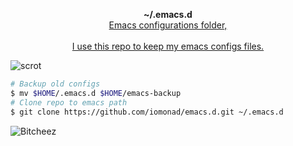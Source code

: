 <p align="center">
    <b>~/.emacs.d</b><br>
    <u>Emacs configurations folder,</u>
    <br><br>
    <u>I use this repo to keep my emacs configs files.</u>
</p>

![scrot](https://my.mixtape.moe/bvhrsr.png)

```bash
# Backup old configs
$ mv $HOME/.emacs.d $HOME/emacs-backup
# Clone repo to emacs path
$ git clone https://github.com/iomonad/emacs.d.git ~/.emacs.d
```

![Bitcheez](http://home.thep.lu.se/~karlf/bitches-dont-know-emacs.jpg)
